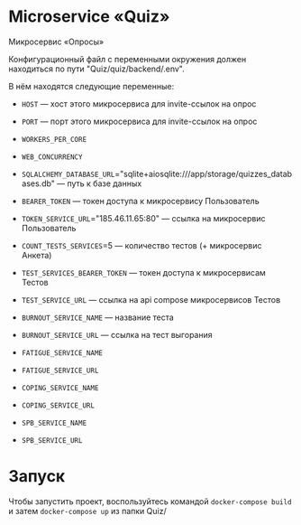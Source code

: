 # Microservice «Quiz»

Микросервис «Опросы»

Конфигурационный файл с переменными окружения должен находиться по пути "Quiz/quiz/backend/.env".

В нём находятся следующие переменные:

- ```HOST``` — хост этого микросервиса для invite-ссылок на опрос
- ```PORT``` — порт этого микросервиса для invite-ссылок на опрос

- ```WORKERS_PER_CORE```
- ```WEB_CONCURRENCY```
- ```SQLALCHEMY_DATABASE_URL```="sqlite+aiosqlite:///app/storage/quizzes_databases.db" — путь к базе данных
- ```BEARER_TOKEN``` — токен доступа к микросервису Пользователь
- ```TOKEN_SERVICE_URL```="185.46.11.65:80" — ссылка на микросервис Пользователь
- ```COUNT_TESTS_SERVICES```=5 — количество тестов (+ микросервис Анкета)


- ```TEST_SERVICES_BEARER_TOKEN``` — токен доступа к микросервисам Тестов
- ```TEST_SERVICE_URL``` — ссылка на api compose микросервисов Тестов


- ```BURNOUT_SERVICE_NAME``` — название теста
- ```BURNOUT_SERVICE_URL``` — ссылка на тест выгорания


- ```FATIGUE_SERVICE_NAME```
- ```FATIGUE_SERVICE_URL```


- ```COPING_SERVICE_NAME```
- ```COPING_SERVICE_URL```


- ```SPB_SERVICE_NAME```
- ```SPB_SERVICE_URL```


# Запуск

Чтобы запустить проект, воспользуйтесь командой ```docker-compose build``` и затем ```docker-compose up``` из папки Quiz/

